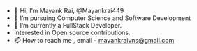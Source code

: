 - 👋 Hi, I’m Mayank Rai, @Mayankrai449
- 👀 I’m pursuing Computer Science and Software Development 
- 🌱 I’m currently a FullStack Developer.
- Interested in Open source contributions.
- 📫 How to reach me , email - mayankraivns@gmail.com

<!---
Mayankrai449/Mayankrai449 is a ✨ special ✨ repository because its `README.md` (this file) appears on your GitHub profile.
You can click the Preview link to take a look at your changes.
--->
